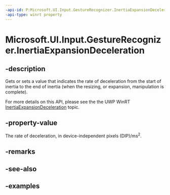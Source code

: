 ```yaml
---
-api-id: P:Microsoft.UI.Input.GestureRecognizer.InertiaExpansionDeceleration
-api-type: winrt property
---
```


# Microsoft.UI.Input.GestureRecognizer.InertiaExpansionDeceleration

<!--
public float InertiaExpansionDeceleration { get; set; }
-->

## -description

Gets or sets a value that indicates the rate of deceleration from the start of inertia to the end of inertia (when the resizing, or expansion, manipulation is complete).

For more details on this API, please see the the UWP WinRT [InertiaExpansionDeceleration](/uwp/api/windows.ui.input.gesturerecognizer.inertiaexpansiondeceleration) topic.

## -property-value

The rate of deceleration, in device-independent pixels (DIP)/ms<sup>2</sup>.

## -remarks

## -see-also

## -examples
